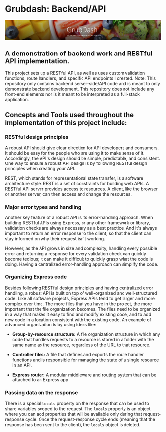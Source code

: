 # Grubdash: Backend/API

![Alt text](grubdash-header.jpg)

## A demonstration of backend work and RESTful API implementation.
This project sets up a RESTful API, as well as uses custom validation functions, route handlers, and specific API endpoints I created. Note: This repository only contains backend server-side/API code and is meant to only demonstrate backend development. This repository does not include any front-end elements nor is it meant to be interpreted as a full-stack application.


## Concepts and Tools used throughout the implementation of this project include:

### RESTful design principles
A robust API should give clear direction for API developers and consumers. It should be easy for the people who are using it to make sense of it. Accordingly, the API's design should be simple, predictable, and consistent. One way to ensure a robust API design is by following RESTful design principles when creating your API.

REST, which stands for representational state transfer, is a software architecture style. REST is a set of constraints for building web APIs. A RESTful API server provides access to resources. A client, like the browser or another server, can then access and change the resources.

### Major error types and handling
Another key feature of a robust API is its error-handling approach. When building RESTful APIs using Express, or any other framework or library, validation checks are always necessary as a best practice. And it's always important to return an error response to the client, so that the client can stay informed on why their request isn't working.

However, as the API grows in size and complexity, handling every possible error and returning a response for every validation check can quickly become tedious; it can make it difficult to quickly grasp what the code is doing. Having a centralized error-handling approach can simplify the code.

### Organizing Express code
Besides following RESTful design principles and having centralized error handling, a robust API is built on top of well-organized and well-structured code. Like all software projects, Express APIs tend to get larger and more complex over time. The more files that you have in the project, the more important that the file organization becomes. The files need to be organized in a way that makes it easy to find and modify existing code, and to add new code in a location consistent with the existing code. An example of advanced organization is by using ideas like:

- **Group-by-resource structure:** A file organization structure in which any code that handles requests to a resource is stored in a folder with the same name as the resource, regardless of the URL to that resource.

- **Controller files:** A file that defines and exports the route handler functions and is responsible for managing the state of a single resource in an API.

- **Express router:** A modular middleware and routing system that can be attached to an Express app

### Passing data on the response
There is a special ```locals``` property on the response that can be used to share variables scoped to the request. The ```locals``` property is an object where you can add properties that will be available only during that request-response cycle. Once the request-response cycle ends (meaning that the response has been sent to the client), the ```locals``` object is deleted.
